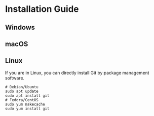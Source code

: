 # Installation Guide

## Windows

## macOS

## Linux

If you are in Linux, you can directly install Git by package management software.

```shell
# Debian/Ubuntu
sudo apt update
sudo apt install git
# Fedora/CentOS
sudo yum makecache
sudo yum install git
```